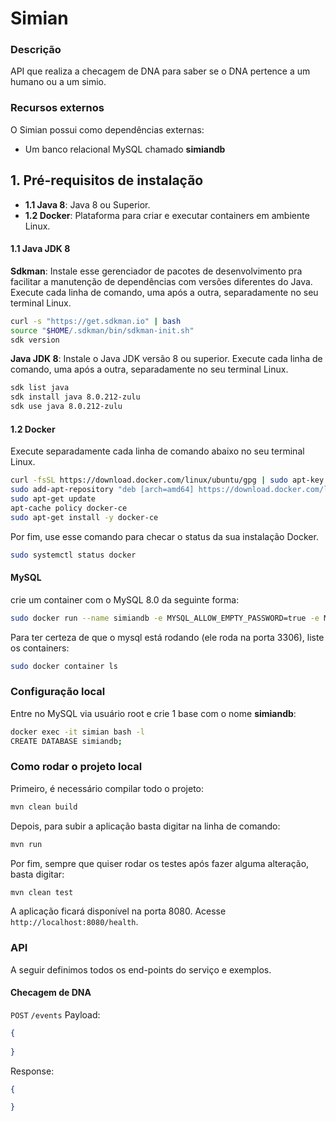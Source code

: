 # Simian

### Descrição

API que realiza a checagem de DNA para saber se o DNA pertence a um humano ou a um simio.

### Recursos externos

O Simian possui como dependências externas:
- Um banco relacional MySQL chamado **simiandb**

## 1. Pré-requisitos de instalação

- **1.1 Java 8**: Java 8 ou Superior.
- **1.2 Docker**: Plataforma para criar e executar containers em ambiente Linux.

#### 1.1 Java JDK 8

**Sdkman**: Instale esse gerenciador de pacotes de desenvolvimento pra facilitar a manutenção de dependências com versões diferentes do Java. Execute cada linha de comando, uma após a outra, separadamente no seu terminal Linux.
```bash
curl -s "https://get.sdkman.io" | bash
source "$HOME/.sdkman/bin/sdkman-init.sh"
sdk version
```
**Java JDK 8**: Instale o Java JDK versão 8 ou superior. Execute cada linha de comando, uma após a outra, separadamente no seu terminal Linux.
```bash
sdk list java
sdk install java 8.0.212-zulu
sdk use java 8.0.212-zulu
```

#### 1.2 Docker

Execute separadamente cada linha de comando abaixo no seu terminal Linux.
```bash
curl -fsSL https://download.docker.com/linux/ubuntu/gpg | sudo apt-key add -
sudo add-apt-repository "deb [arch=amd64] https://download.docker.com/linux/ubuntu $(lsb_release -cs) stable"
sudo apt-get update
apt-cache policy docker-ce
sudo apt-get install -y docker-ce
```

Por fim, use esse comando para checar o status da sua instalação Docker.
```bash
sudo systemctl status docker
```

#### MySQL

crie um container com o MySQL 8.0 da seguinte forma:

```bash
sudo docker run --name simiandb -e MYSQL_ALLOW_EMPTY_PASSWORD=true -e MYSQL_ROOT_HOST=% -p 3306 --net=host -d mysql/mysql-server:8.0
```

Para ter certeza de que o mysql está rodando (ele roda na porta 3306),
liste os containers:

```bash
sudo docker container ls
```
### Configuração local

Entre no MySQL via usuário root e crie 1 base com o nome **simiandb**:
```bash
docker exec -it simian bash -l
CREATE DATABASE simiandb;
```

### Como rodar o projeto local

Primeiro, é necessário compilar todo o projeto:
```bash
mvn clean build
``` 

Depois, para subir a aplicação basta digitar na linha de comando:
```bash
mvn run
```

Por fim, sempre que quiser rodar os testes após fazer alguma alteração, basta digitar:
```bash
mvn clean test
```

A aplicação ficará disponível na porta 8080. Acesse `http://localhost:8080/health`.

### API

A seguir definimos todos os end-points do serviço e exemplos.

#### Checagem de DNA

`POST` `/events` Payload:
```json
{
  
}
```

Response:
```json
{

}
```
